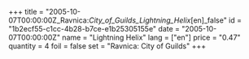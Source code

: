+++
title = "2005-10-07T00:00:00Z_Ravnica:_City_of_Guilds_Lightning_Helix_[en]_false"
id = "1b2ecf55-c1cc-4b28-b7ce-e1b25305155e"
date = "2005-10-07T00:00:00Z"
name = "Lightning Helix"
lang = ["en"]
price = "0.47"
quantity = 4
foil = false
set = "Ravnica: City of Guilds"
+++
